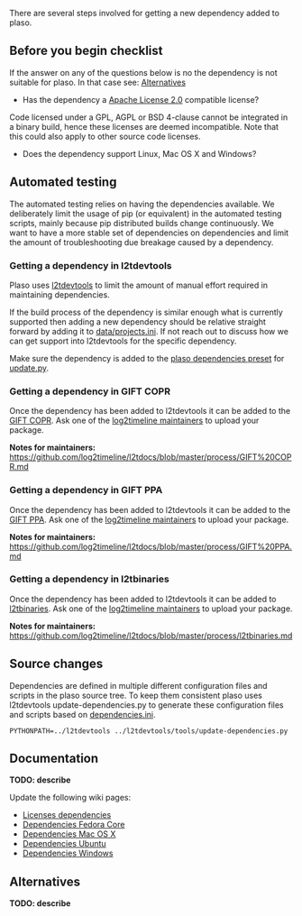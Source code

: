 There are several steps involved for getting a new dependency added to plaso.

## Before you begin checklist

If the answer on any of the questions below is no the dependency is not suitable for plaso. In that case see: [Alternatives](Adding-a-new-dependency#alternatives)

* Has the dependency a [Apache License 2.0](http://www.apache.org/licenses/LICENSE-2.0) compatible license?

Code licensed under a GPL, AGPL or BSD 4-clause cannot be integrated in a binary build, hence these licenses are deemed incompatible. Note that this could also apply to other source code licenses.

* Does the dependency support Linux, Mac OS X and Windows?

## Automated testing

The automated testing relies on having the dependencies available. We deliberately limit the usage of pip (or equivalent) in the automated testing scripts, mainly because pip distributed builds change continuously. We want to have a more stable set of dependencies on dependencies and limit the amount of troubleshooting due breakage caused by a dependency.

### Getting a dependency in l2tdevtools

Plaso uses [l2tdevtools](https://github.com/log2timeline/l2tdevtools) to limit the amount of manual effort required in maintaining dependencies.

If the build process of the dependency is similar enough what is currently supported then adding a new dependency should be relative straight forward by adding it to [data/projects.ini](https://github.com/log2timeline/l2tdevtools/blob/master/data/projects.ini). If not reach out to discuss how we can get support into l2tdevtools for the specific dependency.

Make sure the dependency is added to the [plaso dependencies preset](https://github.com/log2timeline/l2tdevtools/blob/master/data/presets.ini) for [update.py](https://github.com/log2timeline/l2tdevtools/blob/master/tools/update.py).

### Getting a dependency in GIFT COPR

Once the dependency has been added to l2tdevtools it can be added to the [GIFT COPR](https://copr.fedorainfracloud.org/groups/g/gift/coprs/). Ask one of the [log2timeline maintainers](https://github.com/orgs/log2timeline/teams/log2timeline-maintainers/members) to upload your package.

**Notes for maintainers:** https://github.com/log2timeline/l2tdocs/blob/master/process/GIFT%20COPR.md

### Getting a dependency in GIFT PPA

Once the dependency has been added to l2tdevtools it can be added to the [GIFT PPA](https://launchpad.net/~gift). Ask one of the [log2timeline maintainers](https://github.com/orgs/log2timeline/teams/log2timeline-maintainers/members) to upload your package.

**Notes for maintainers:** https://github.com/log2timeline/l2tdocs/blob/master/process/GIFT%20PPA.md

### Getting a dependency in l2tbinaries

Once the dependency has been added to l2tdevtools it can be added to [l2tbinaries](https://github.com/log2timeline/l2tbinaries). Ask one of the [log2timeline maintainers](https://github.com/orgs/log2timeline/teams/log2timeline-maintainers/members) to upload your package.

**Notes for maintainers:** https://github.com/log2timeline/l2tdocs/blob/master/process/l2tbinaries.md

## Source changes

Dependencies are defined in multiple different configuration files and scripts in the plaso source tree. To keep them consistent plaso uses l2tdevtools update-dependencies.py to generate these configuration files and scripts based on [dependencies.ini](https://github.com/log2timeline/plaso/blob/master/dependencies.ini).

```
PYTHONPATH=../l2tdevtools ../l2tdevtools/tools/update-dependencies.py
```

## Documentation
**TODO: describe**

Update the following wiki pages:

* [Licenses dependencies](Licenses-dependencies.md)
* [Dependencies Fedora Core](Dependencies-Fedora-Core.md)
* [Dependencies Mac OS X](Dependencies-Mac-OS-X.md)
* [Dependencies Ubuntu](Dependencies---Ubuntu.md)
* [Dependencies Windows](Dependencies-Windows.md)

## Alternatives
**TODO: describe**